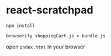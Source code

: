 react-scratchpad
================


``npm install``

``browserify shoppingCart.js > bundle.js`` 


open ``index.html`` in your browser

